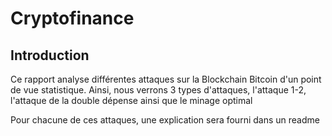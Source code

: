 # Cryptofinance

## Introduction
Ce rapport analyse différentes attaques sur la Blockchain Bitcoin d'un point de vue statistique. Ainsi, nous verrons 3 types d'attaques, l'attaque 1-2, l'attaque de la double dépense ainsi que le minage optimal

Pour chacune de ces attaques, une explication sera fourni dans un readme

